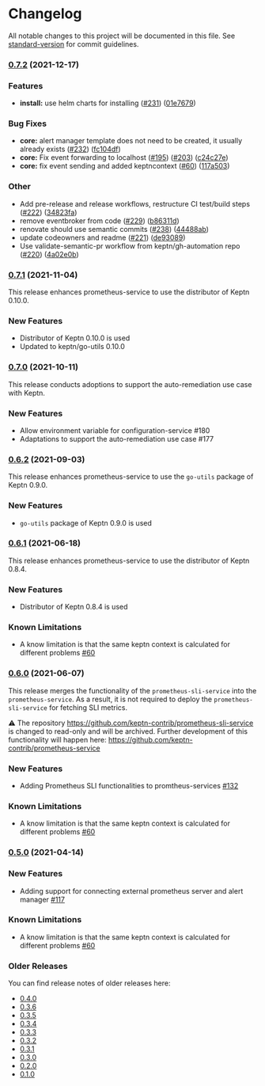 # Changelog

All notable changes to this project will be documented in this file. See [standard-version](https://github.com/conventional-changelog/standard-version) for commit guidelines.

### [0.7.2](https://github.com/keptn-contrib/prometheus-service/compare/0.7.1...0.7.2) (2021-12-17)


### Features

* **install:** use helm charts for installing ([#231](https://github.com/keptn-contrib/prometheus-service/issues/231)) ([01e7679](https://github.com/keptn-contrib/prometheus-service/commit/01e76791a8f8f8419c37054565ba8c54219c5e6f))


### Bug Fixes

* **core:** alert manager template does not need to be created, it usually already exists ([#232](https://github.com/keptn-contrib/prometheus-service/issues/232)) ([fc104df](https://github.com/keptn-contrib/prometheus-service/commit/fc104df047f4c49b152ae02d017915792f5aaaba))
* **core:** Fix event forwarding to localhost ([#195](https://github.com/keptn-contrib/prometheus-service/issues/195)) ([#203](https://github.com/keptn-contrib/prometheus-service/issues/203)) ([c24c27e](https://github.com/keptn-contrib/prometheus-service/commit/c24c27efabd08eb61a3ef09544ade9f2e2973f25))
* **core:** fix event sending and added keptncontext ([#60](https://github.com/keptn-contrib/prometheus-service/issues/60)) ([117a503](https://github.com/keptn-contrib/prometheus-service/commit/117a50312f1df4c15a9d3aa0cbc542f126dd4c83))


### Other

* Add pre-release and release workflows, restructure CI test/build steps ([#222](https://github.com/keptn-contrib/prometheus-service/issues/222)) ([34823fa](https://github.com/keptn-contrib/prometheus-service/commit/34823fafd4e816c61419fac91269a95b8d1b3649))
* remove eventbroker from code ([#229](https://github.com/keptn-contrib/prometheus-service/issues/229)) ([b86311d](https://github.com/keptn-contrib/prometheus-service/commit/b86311d423235ae67cf5ab205ece99bc7f228c31))
* renovate should use semantic commits ([#238](https://github.com/keptn-contrib/prometheus-service/issues/238)) ([44488ab](https://github.com/keptn-contrib/prometheus-service/commit/44488abcea2cd4ef4323e288dfc6fe3833099f93))
* update codeowners and readme ([#221](https://github.com/keptn-contrib/prometheus-service/issues/221)) ([de93089](https://github.com/keptn-contrib/prometheus-service/commit/de93089ee589a0836b1434bd8775eb852b2890a4))
* Use validate-semantic-pr workflow from keptn/gh-automation repo ([#220](https://github.com/keptn-contrib/prometheus-service/issues/220)) ([4a02e0b](https://github.com/keptn-contrib/prometheus-service/commit/4a02e0bb9f10b8f89151d6f1ec5bea927bf44af3))

### [0.7.1](https://github.com/keptn-contrib/prometheus-service/compare/0.7.0...0.7.1) (2021-11-04)

This release enhances prometheus-service to use the distributor of Keptn 0.10.0.

### New Features

- Distributor of Keptn 0.10.0 is used
- Updated to keptn/go-utils 0.10.0

### [0.7.0](https://github.com/keptn-contrib/prometheus-service/compare/0.6.2...0.7.0) (2021-10-11)

This release conducts adoptions to support the auto-remediation use case with Keptn.

### New Features

- Allow environment variable for configuration-service #180
- Adaptations to support the auto-remediation use case #177

### [0.6.2](https://github.com/keptn-contrib/prometheus-service/compare/0.6.1...0.6.2) (2021-09-03)

This release enhances prometheus-service to use the `go-utils` package of Keptn 0.9.0.

### New Features

- `go-utils` package of Keptn 0.9.0 is used

### [0.6.1](https://github.com/keptn-contrib/prometheus-service/compare/0.6.0...0.6.1) (2021-06-18)

This release enhances prometheus-service to use the distributor of Keptn 0.8.4.

### New Features

- Distributor of Keptn 0.8.4 is used

### Known Limitations
- A know limitation is that the same keptn context is calculated for different problems [#60](https://github.com/keptn-contrib/prometheus-service/issues/60)


### [0.6.0](https://github.com/keptn-contrib/prometheus-service/compare/0.5.0...0.6.0) (2021-06-07)

This release merges the functionality of the `prometheus-sli-service` into the `prometheus-service`. As a result, it is not required to deploy the `prometheus-sli-service` for fetching SLI metrics.

:warning: The repository https://github.com/keptn-contrib/prometheus-sli-service is changed to read-only and will be archived. Further development of this functionality will happen here: https://github.com/keptn-contrib/prometheus-service

### New Features

- Adding Prometheus SLI functionalities to promtheus-services [#132](https://github.com/keptn-contrib/prometheus-service/pull/132)

### Known Limitations
- A know limitation is that the same keptn context is calculated for different problems [#60](https://github.com/keptn-contrib/prometheus-service/issues/60)


### [0.5.0](https://github.com/keptn-contrib/prometheus-service/compare/0.4.0...0.5.0) (2021-04-14)

### New Features
- Adding support for connecting external prometheus server and alert manager [#117](https://github.com/keptn-contrib/prometheus-service/pull/117)

### Known Limitations
- A know limitation is that the same keptn context is calculated for different problems [#60](https://github.com/keptn-contrib/prometheus-service/issues/60)


### Older Releases

You can find release notes of older releases here:

* [0.4.0](https://github.com/keptn-contrib/prometheus-service/releases/tag/0.4.0)
* [0.3.6](https://github.com/keptn-contrib/prometheus-service/releases/tag/0.3.6)
* [0.3.5](https://github.com/keptn-contrib/prometheus-service/releases/tag/0.3.5)
* [0.3.4](https://github.com/keptn-contrib/prometheus-service/releases/tag/0.3.4)
* [0.3.3](https://github.com/keptn-contrib/prometheus-service/releases/tag/0.3.3)
* [0.3.2](https://github.com/keptn-contrib/prometheus-service/releases/tag/0.3.2)
* [0.3.1](https://github.com/keptn-contrib/prometheus-service/releases/tag/0.3.1)
* [0.3.0](https://github.com/keptn-contrib/prometheus-service/releases/tag/0.3.0)
* [0.2.0](https://github.com/keptn-contrib/prometheus-service/releases/tag/0.2.0)
* [0.1.0](https://github.com/keptn-contrib/prometheus-service/releases/tag/0.1.0)
